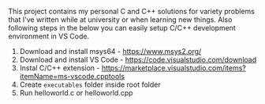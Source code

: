 This project contains my personal C and C++ solutions for variety problems that I've written while at university or when learning new things.
Also following steps in the below you can easily setup C/C++ development environment in VS Code.

1. Download and install msys64 - https://www.msys2.org/
2. Download and install VS Code - https://code.visualstudio.com/download
3. Instal C/C++ extension - https://marketplace.visualstudio.com/items?itemName=ms-vscode.cpptools
4. Create `executables` folder inside root folder
5. Run helloworld.c or helloworld.cpp
